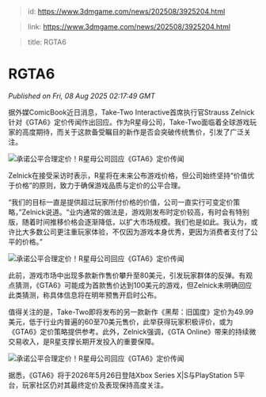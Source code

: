 > id: https://www.3dmgame.com/news/202508/3925204.html

> link: https://www.3dmgame.com/news/202508/3925204.html

> title: RGTA6

# RGTA6
_Published on Fri, 08 Aug 2025 02:17:49 GMT_

据外媒ComicBook近日消息，Take-Two Interactive首席执行官Strauss Zelnick针对《GTA6》定价传闻作出回应。作为R星母公司，Take-Two面临着全球游戏玩家的高度期待，而关于这款备受瞩目的新作是否会突破传统售价，引发了广泛关注。

![承诺公平合理定价！R星母公司回应《GTA6》定价传闻](https://img.3dmgame.com/uploads/images/news/20250808/1754619723_889637.webp)

Zelnick在接受采访时表示，R星将在未来公布游戏价格，但公司始终坚持“价值优于价格”的原则，致力于确保游戏品质与定价的公平合理。

“我们的目标一直是提供超过玩家所付价格的价值，公司一直实行可变定价策略，”Zelnick说道。“业内通常的做法是，游戏刚发布时定价较高，有时会有特别版，随着时间推移价格会逐渐降低，以扩大市场规模。我们也是如此。我认为，或许比大多数公司更注重玩家体验，不仅因为游戏本身优秀，更因为消费者支付了公平的价格。”

![承诺公平合理定价！R星母公司回应《GTA6》定价传闻](https://img.3dmgame.com/uploads/images/news/20250808/1754619733_773535.jpeg)

此前，游戏市场中出现多款新作售价攀升至80美元，引发玩家群体的反弹。有观点猜测，《GTA6》可能成为首款售价达到100美元的游戏，但Zelnick未明确回应此类猜测，称具体信息将在明年预售开启时公布。

值得关注的是，Take-Two即将发布的另一款新作《黑帮：旧国度》定价为49.99美元，低于行业内普遍的60至70美元售价，此举获得玩家积极评价，或为《GTA6》定价策略提供参考。此外，Zelnick强调，《GTA Online》带来的持续微交易收入，是R星支撑长期开发投入的重要保障。

![承诺公平合理定价！R星母公司回应《GTA6》定价传闻](https://img.3dmgame.com/uploads/images/news/20250808/1754619778_421354.webp)

据悉，《GTA6》将于2026年5月26日登陆Xbox Series X|S与PlayStation 5平台，玩家社区仍对其最终定价及表现保持高度关注。
